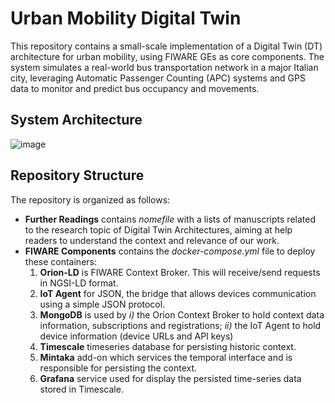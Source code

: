 # Urban Mobility Digital Twin

This repository contains a small-scale implementation of a Digital Twin (DT) architecture for urban mobility, using FIWARE GEs as core components. The system simulates a real-world bus transportation network in a major Italian city, leveraging Automatic Passenger Counting (APC) systems and GPS data to monitor and predict bus occupancy and movements.

## System Architecture 
![image](https://github.com/user-attachments/assets/a22195de-af41-45f3-8d13-1a9d15ee5e4d)

## Repository Structure
The repository is organized as follows:
- **Further Readings** contains *nomefile* with a lists of manuscripts related to the research topic of Digital Twin Architectures, aiming at help readers to understand the context and relevance of our work.  
- **FIWARE Components** contains the *docker-compose.yml* file to deploy these containers: 
  1) **Orion-LD** is FIWARE Context Broker. This will receive/send requests in NGSI-LD format.
  2) **IoT Agent** for JSON, the bridge that allows devices communication using a simple JSON protocol.  
  3) **MongoDB** is used by *i)* the Orion Context Broker to hold context data information, subscriptions and registrations; *ii)* the IoT Agent to hold device information (device URLs and API keys)
  4) **Timescale** timeseries database for persisting historic context. 
  5) **Mintaka** add-on which services the temporal interface and is responsible for persisting the context. 
  6) **Grafana** service used for display the persisted time-series data stored in Timescale.


